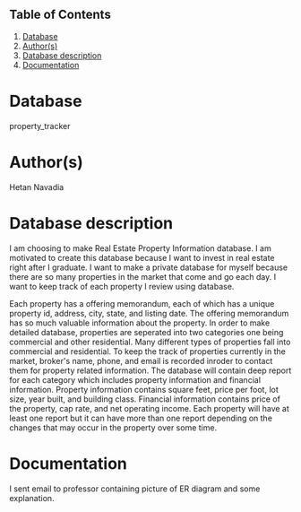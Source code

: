 ## Table of Contents
1. [Database](#database)
1. [Author(s)](#author)
1. [Database description](#description)
1. [Documentation](#documentation)
# Database
property_tracker
# Author(s)
Hetan Navadia
# Database description
I am choosing to make Real Estate Property Information database. I am motivated to create this database because I want to invest in real estate right after I graduate. I want to make a private database for myself because there are so many properties in the market that come and go each day. I want to keep track of each property I review using database.

Each property has a offering memorandum, each of which has a unique property id, address, city, state, and listing date. The offering memorandum has so much valuable information about the property. In order to make detailed database, properties are seperated into two categories one being commercial and other residential. Many different types of properties fall into commercial and residential. To keep the track of properties currently in the market, broker's name, phone, and email is recorded inroder to contact them for property related information. The database will contain deep report for each category which includes property information and financial information. Property information contains square feet, price per foot, lot size, year built, and building class. Financial information contains price of the property, cap rate, and net operating income. Each property will have at least one report but it can have more than one report depending on the changes that may occur in the property over some time.
# Documentation
I sent email to professor containing picture of ER diagram and some explanation.
